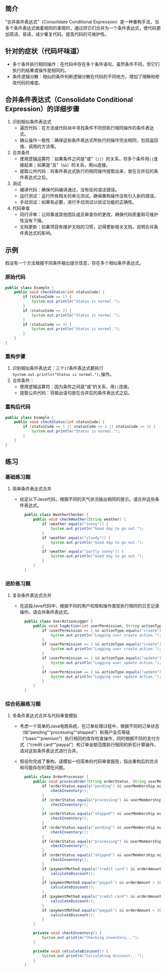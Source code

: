 ## 简介
“合并条件表达式”（Consolidate Conditional Expression）是一种重构手法，当多个条件表达式做着相同的事情时，通过将它们合并为一个条件表达式，使代码更加简洁、易读，减少重复代码，提高代码的可维护性。

## 针对的症状（代码坏味道）
- 多个条件执行相同操作：在代码中存在多个条件语句，虽然条件不同，但它们执行的结果或操作是相同的。
- 条件逻辑分散：相似的条件判断逻辑分散在代码的不同地方，增加了理解和修改代码的难度。

## 合并条件表达式（Consolidate Conditional Expression）的详细步骤
1. 识别相似条件表达式
    - 遍历代码：在方法或代码块中寻找条件不同但执行相同操作的条件表达式。
    - 确认操作一致性：确保这些条件表达式所执行的操作完全相同，包括返回值、调用的方法等。
2. 合并条件
    - 使用逻辑运算符：如果条件之间是“或”（`||`）的关系，将多个条件用`||`连接起来；如果是“且”（`&&`）的关系，用`&&`连接。
    - 提取公共代码：将条件表达式执行的相同操作提取出来，放在合并后的条件表达式之后。
3. 测试
    - 编译代码：确保代码编译通过，没有任何语法错误。
    - 运行测试：运行所有相关的单元测试，确保重构操作没有引入新的错误。
    - 手动测试：如果有必要，进行手动测试以验证功能的正确性。
4. 代码审查
    - 同行评审：让同事或其他团队成员审查你的更改，确保代码质量和可维护性没有下降。
    - 文档更新：如果项目有维护文档的习惯，记得更新相关文档，说明合并条件表达式的影响。

## 示例
假设有一个方法根据不同条件输出提示信息，存在多个相似条件表达式。
### 原始代码

```java
public class Example {
    public void checkStatus(int statusCode) {
        if (statusCode == 1) {
            System.out.println("Status is normal.");
        }
        if (statusCode == 2) {
            System.out.println("Status is normal.");
        }
        if (statusCode == 3) {
            System.out.println("Status is normal.");
        }
    }
}
```

### 重构步骤
1. 识别相似条件表达式：三个`if`条件表达式都执行`System.out.println("Status is normal.");`操作。
2. 合并条件：
    - 使用逻辑运算符：因为条件之间是“或”的关系，用`||`连接。
    - 提取公共代码：将输出语句放在合并后的条件表达式之后。
### 重构后代码

```java
public class Example {
    public void checkStatus(int statusCode) {
        if (statusCode == 1 || statusCode == 2 || statusCode == 3) {
            System.out.println("Status is normal.");
        }
    }
}
```

## 练习
### 基础练习题
1. 简单条件表达式合并
   - 给定以下Java代码，根据不同的天气状况输出相同的提示。请合并这些条件表达式。

       ```java
         public class WeatherChecker {
             public void checkWeather(String weather) {
                 if (weather.equals("sunny")) {
                     System.out.println("Good day to go out.");
                 }
                 if (weather.equals("cloudy")) {
                     System.out.println("Good day to go out.");
                 }
                 if (weather.equals("partly sunny")) {
                     System.out.println("Good day to go out.");
                 }
             }
         }
       ```
    
### 进阶练习题
1. 复杂条件表达式合并
   - 在这段Java代码中，根据不同的用户权限和操作类型执行相同的日志记录操作。请合并条件表达式。

       ```java
         public class UserActionLogger {
             public void logAction(int userPermission, String actionType) {
                 if (userPermission == 1 && actionType.equals("create")) {
                     System.out.println("Logging user create action.");
                 }
                 if (userPermission == 2 && actionType.equals("create")) {
                     System.out.println("Logging user create action.");
                 }
                 if (userPermission == 1 && actionType.equals("update")) {
                     System.out.println("Logging user update action.");
                 }
                 if (userPermission == 2 && actionType.equals("update")) {
                     System.out.println("Logging user update action.");
                 }
             }
         }
       ```
    
### 综合拓展练习题
1. 多条件表达式合并与代码审查模拟
    - 考虑一个简单的Java电商系统，在订单处理过程中，根据不同的订单状态（如“pending”“processing”“shipped”）和用户会员等级（“basic”“premium”）执行相同的库存检查操作，同时根据不同的支付方式（“credit card”“paypal”）和订单金额范围执行相同的折扣计算操作。请对这些条件表达式进行合并。
    - 假设你完成了重构，请模拟一份简单的代码审查报告，指出重构后的优点和可能存在的潜在问题。

        ```java
          public class OrderProcessor {
              public void processOrder(String orderStatus, String userMembership, String paymentMethod, double orderAmount) {
                  if (orderStatus.equals("pending") && userMembership.equals("basic")) {
                      checkInventory();
                  }
                  if (orderStatus.equals("processing") && userMembership.equals("basic")) {
                      checkInventory();
                  }
                  if (orderStatus.equals("shipped") && userMembership.equals("basic")) {
                      checkInventory();
                  }
                  if (orderStatus.equals("pending") && userMembership.equals("premium")) {
                      checkInventory();
                  }
                  if (orderStatus.equals("processing") && userMembership.equals("premium")) {
                      checkInventory();
                  }
                  if (orderStatus.equals("shipped") && userMembership.equals("premium")) {
                      checkInventory();
                  }
                  if (paymentMethod.equals("credit card") && orderAmount > 100 && orderAmount <= 200) {
                      calculateDiscount();
                  }
                  if (paymentMethod.equals("paypal") && orderAmount > 100 && orderAmount <= 200) {
                      calculateDiscount();
                  }
                  if (paymentMethod.equals("credit card") && orderAmount > 200 && orderAmount <= 300) {
                      calculateDiscount();
                  }
                  if (paymentMethod.equals("paypal") && orderAmount > 200 && orderAmount <= 300) {
                      calculateDiscount();
                  }
              }
    
              private void checkInventory() {
                  System.out.println("Checking inventory...");
              }
    
              private void calculateDiscount() {
                  System.out.println("Calculating discount...");
              }
          }
        ```